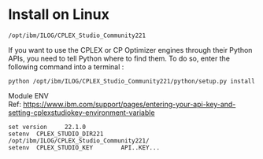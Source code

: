 # Install on Linux
```
/opt/ibm/ILOG/CPLEX_Studio_Community221
```
If you want to use the CPLEX or CP Optimizer engines through their Python 
APIs, you need to tell Python where to find them.  To do so, enter the 
following command into a terminal :
```
python /opt/ibm/ILOG/CPLEX_Studio_Community221/python/setup.py install
```

Module ENV     
Ref: https://www.ibm.com/support/pages/entering-your-api-key-and-setting-cplexstudiokey-environment-variable
```
set version     22.1.0
setenv  CPLEX_STUDIO_DIR221     /opt/ibm/ILOG/CPLEX_Studio_Community221/
setenv  CPLEX_STUDIO_KEY        API..KEY...
```
